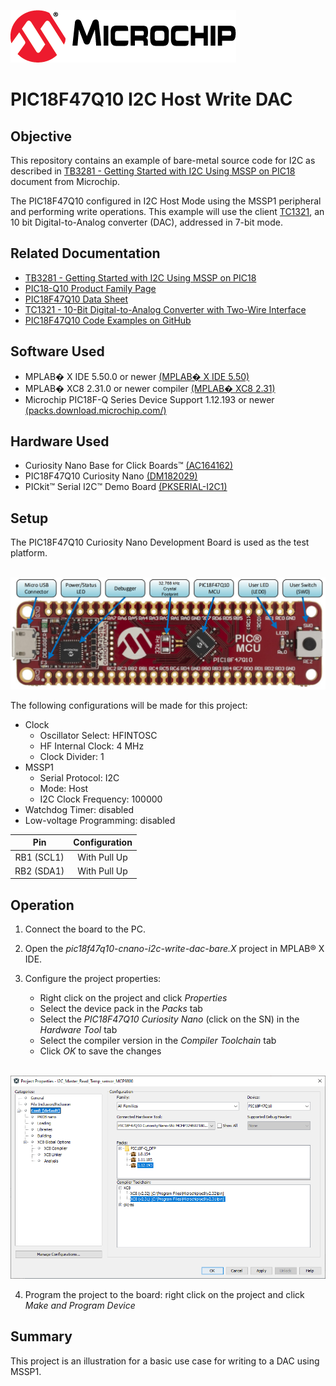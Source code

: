 <!-- Please do not change this logo with link -->

[![MCHP](images/microchip.png)](https://www.microchip.com)

# PIC18F47Q10 I2C Host Write DAC

## Objective
This repository contains an example of bare-metal source code for I2C as described in [TB3281 - Getting Started with I2C Using MSSP on PIC18](http://ww1.microchip.com/downloads/en/Appnotes/Getting_Started_With_I2C_Using_MSSP_on%20PIC18_90003281A.pdf) document from Microchip. <!-- This link has to be updated, once the tech brief goes live! -->

The PIC18F47Q10 configured in I2C Host Mode using the MSSP1 peripheral and performing write operations. This example will use the client [TC1321](https://ww1.microchip.com/downloads/en/devicedoc/21387c.pdf), an 10 bit Digital-to-Analog converter (DAC), addressed in 7-bit mode.


## Related Documentation

- [TB3281 - Getting Started with I2C Using MSSP on PIC18](http://ww1.microchip.com/downloads/en/Appnotes/Getting_Started_With_I2C_Using_MSSP_on%20PIC18_90003281A.pdf) <!-- This link has to be updated, once the tech brief goes live! -->
- [PIC18-Q10 Product Family Page](https://www.microchip.com/design-centers/8-bit/pic-mcus/device-selection/pic18f-q10-product-family)
- [PIC18F47Q10 Data Sheet](http://ww1.microchip.com/downloads/en/DeviceDoc/40002043D.pdf)
- [TC1321 - 10-Bit Digital-to-Analog Converter with Two-Wire Interface](https://ww1.microchip.com/downloads/en/devicedoc/21387c.pdf)
- [PIC18F47Q10 Code Examples on GitHub](https://github.com/microchip-pic-avr-examples?q=pic18f47q10-cnano&type=&language=)

## Software Used

- MPLAB� X IDE 5.50.0 or newer [(MPLAB� X IDE 5.50)](https://www.microchip.com/en-us/development-tools-tools-and-software/mplab-x-ide?utm_source=GitHub&utm_medium=TextLink&utm_campaign=MCU8_MMTCha_MPAE_Examples&utm_content=pic18f47q10-cnano-i2c-read-write-temp-sensor-bare-github)
- MPLAB� XC8 2.31.0 or newer compiler [(MPLAB� XC8 2.31)](https://www.microchip.com/en-us/development-tools-tools-and-software/mplab-xc-compilers?utm_source=GitHub&utm_medium=TextLink&utm_campaign=MCU8_MMTCha_MPAE_Examples&utm_content=pic18f47q10-cnano-i2c-read-write-temp-sensor-bare-github)
- Microchip PIC18F-Q Series Device Support 1.12.193 or newer [(packs.download.microchip.com/)](https://packs.download.microchip.com/)

## Hardware Used

- Curiosity Nano Base for Click Boards™ [(AC164162)](https://www.microchip.com/Developmenttools/ProductDetails/AC164162)
- PIC18F47Q10 Curiosity Nano [(DM182029)](https://www.microchip.com/Developmenttools/ProductDetails/DM182029)
- PICkit™ Serial I2C™ Demo Board [(PKSERIAL-I2C1)](https://www.microchip.com/DevelopmentTools/ProductDetails/PKSERIAL-I2C1)

## Setup

The PIC18F47Q10 Curiosity Nano Development Board is used as the test platform.

<br><img src="images/PIC18F47Q10_CNANO.png" width="600">

The following configurations will be made for this project:
- Clock
	- Oscillator Select: HFINTOSC
	- HF Internal Clock: 4 MHz
	- Clock Divider: 1
- MSSP1
	- Serial Protocol: I2C
    - Mode: Host
    - I2C Clock Frequency: 100000
- Watchdog Timer: disabled
- Low-voltage Programming: disabled

|Pin           | Configuration      |
| :----------: | :----------------: |
|RB1 (SCL1)    | With Pull Up       |
|RB2 (SDA1)    | With Pull Up       |

## Operation
1. Connect the board to the PC.

2. Open the *pic18f47q10-cnano-i2c-write-dac-bare.X* project in MPLAB® X IDE.

3. Configure the project properties:
    - Right click on the project and click *Properties*
    - Select the device pack in the *Packs* tab
    - Select the *PIC18F47Q10 Curiosity Nano* (click on the SN) in the *Hardware Tool* tab
    - Select the compiler version in the *Compiler Toolchain* tab
    - Click *OK* to save the changes
    
<br><img src="images/properties.png" width="600">

4. Program the project to the board: right click on the project and click *Make and Program Device*

## Summary

This project is an illustration for a basic use case for writing to a DAC using MSSP1.

